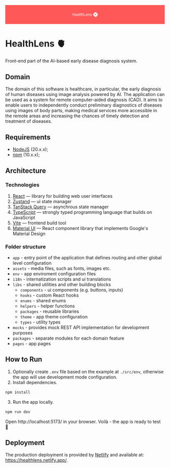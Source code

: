 ![preview](./public/banner.png)

# HealthLens 🫀

Front-end part of the AI-based early disease diagnosis system.

## Domain

The domain of this software is healthcare, in particular, the early diagnosis of human diseases using image analysis powered by AI. The application can be used as a system for remote computer-aided diagnosis (CAD). It aims to enable users to independently conduct preliminary diagnostics of diseases using images of body parts, making medical services more accessible in the remote areas and increasing the chances of timely detection and treatment of diseases.

## Requirements

- [NodeJS](https://nodejs.org/en) (20.x.x);
- [npm](https://www.npmjs.com/) (10.x.x);

## Architecture

### Technologies

1. [React](https://react.dev/) — library for building web user interfaces
2. [Zustand](https://github.com/pmndrs/zustand) — ui state manager
3. [TanStack Query](https://tanstack.com/query/latest) — asynchrous state manager
4. [TypeScript](https://www.typescriptlang.org/) — strongly typed programming language that builds on JavaScript
5. [Vite](https://vite.dev/) — frontend build tool
6. [Material UI](https://mui.com/material-ui/) — React component library that implements Google's Material Design

### Folder structure

- `app` - entry point of the application that defines routing and other global level configuration
- `assets` - media files, such as fonts, images etc.
- `env` - app enviroment configuration files
- `i18n` - internatization scripts and ui translations
- `libs` - shared utilities and other building blocks
  - `components` - ui components (e.g. buttons, inputs)
  - `hooks` - custom React hooks
  - `enums` - shared enums
  - `helpers` - helper functions
  - `packages` - reusable libraries
  - `theme` - app theme configuration
  - `types` - utility types
- `mocks` - provides mock REST API implementation for development purposes
- `packages` - separate modules for each domain feature
- `pages` - app pages

## How to Run

1. Optionally create `.env` file based on the example at `./src/env`, otherwise the app will use development mode configuration.
2. Install dependencies.

```sh
npm install
```

3. Run the app locally.

```sh
npm run dev
```

Open http://localhost:5173/ in your browser. Voilà - the app is ready to test 🎩

## Deployment

The production deployment is provided by [Netlify](https://www.netlify.com/) and available at: https://healthlens.netlify.app/.
